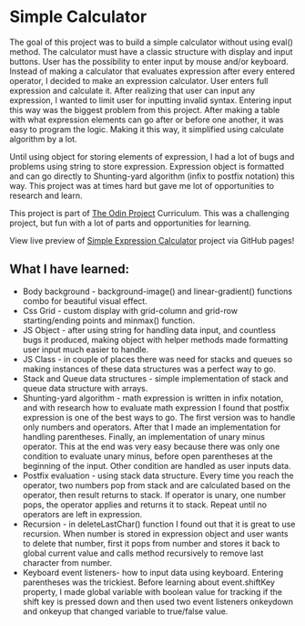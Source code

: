 # Simple Calculator

The goal of this project was to build a simple calculator without using eval() method.
The calculator must have a classic structure with display and input buttons. User has
the possibility to enter input by mouse and/or keyboard.
Instead of making a calculator that evaluates expression after every entered
operator, I decided to make an expression calculator. User enters full expression
and calculate it. After realizing that user can input any expression, I wanted to
limit user for inputting invalid syntax. Entering input this way was the biggest
problem from this project. After making a table with what expression elements can go
after or before one another, it was easy to program the logic. Making it this way, it
simplified using calculate algorithm by a lot.

Until using object for storing elements of expression, I had a lot of bugs and
problems using string to store expression. Expression object is formatted and
can go directly to Shunting-yard algorithm (infix to postfix notation) this way.
This project was at times hard but gave me lot of opportunities to research and
learn.

This project is part of [The Odin Project](https://www.theodinproject.com)
Curriculum. This was a challenging project, but fun with a lot of parts and
opportunities for learning.

View live preview of [Simple Expression Calculator](https://mojotron.github.io/calculator/index.html) project via GitHub pages!

## What I have learned:

- Body background - background-image() and linear-gradient() functions combo for
  beautiful visual effect.
- Css Grid - custom display with grid-column and grid-row starting/ending
  points and minmax() function.
- JS Object - after using string for handling data input, and countless bugs it
  produced, making object with helper methods made formatting user input much
  easier to handle.
- JS Class - in couple of places there was need for stacks and queues so making
  instances of these data structures was a perfect way to go.
- Stack and Queue data structures - simple implementation of stack and queue
  data structure with arrays.
- Shunting-yard algorithm - math expression is written in infix notation, and
  with research how to evaluate math expression I found that postfix expression
  is one of the best ways to go. The first version was to handle only numbers and
  operators. After that I made an implementation for handling parentheses. Finally,
  an implementation of unary minus operator. This at the end was very easy because
  there was only one condition to evaluate unary minus, before open parentheses
  at the beginning of the input. Other condition are handled as user inputs data.
- Postfix evaluation - using stack data structure. Every time you reach the operator,
  two numbers pop from stack and are calculated based on the operator, then result
  returns to stack. If operator is unary, one number pops, the operator applies and
  returns it to stack. Repeat until no operators are left in expression.
- Recursion - in deleteLastChar() function I found out that it is great to use
  recursion. When number is stored in expression object and user wants to delete
  that number, first it pops from number and stores it back to global current value
  and calls method recursively to remove last character from number.
- Keyboard event listeners- how to input data using keyboard. Entering
  parentheses was the trickiest. Before learning about event.shiftKey property, I
  made global variable with boolean value for tracking if the shift key is pressed
  down and then used two event listeners onkeydown and onkeyup that changed
  variable to true/false value.
